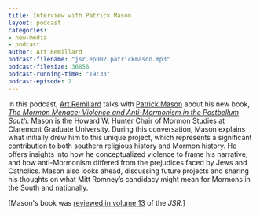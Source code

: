 ```yaml
---
title: Interview with Patrick Mason
layout: podcast
categories:
- new-media
- podcast
author: Art Remillard
podcast-filename: "jsr.ep002.patrickmason.mp3"
podcast-filesize: 36856
podcast-running-time: "19:33"
podcast-episode: 2
---
```


In this podcast, [Art Remillard][] talks with [Patrick Mason][] about 
his new book, *[The Mormon Menace: Violence and Anti-Mormonism in the 
Postbellum South][]*. Mason is the Howard W. Hunter Chair of Mormon 
Studies at Claremont Graduate University. During this conversation, 
Mason explains what initially drew him to this unique project, which 
represents a significant contribution to both southern religious history 
and Mormon history. He offers insights into how he conceptualized 
violence to frame his narrative, and how anti-Mormonism differed from 
the prejudices faced by Jews and Catholics. Mason also looks ahead, 
discussing future projects and sharing his thoughts on what Mitt 
Romney’s candidacy might mean for Mormons in the South and nationally.

\[Mason's book was [reviewed in volume 13][] of the *JSR*.\]

  [Art Remillard]: http://www.francis.edu/Remillard.htm
  [Patrick Mason]: http://www.claremontmormonstudies.org/hunter-chair/
  [The Mormon Menace: Violence and Anti-Mormonism in the Postbellum South]: http://www.oup.com/us/catalog/general/subject/ReligionTheology/American/?view=usa&ci=9780199740024
  [reviewed in volume 13]: {{site.url}}/issues/vol13/lindell.html
